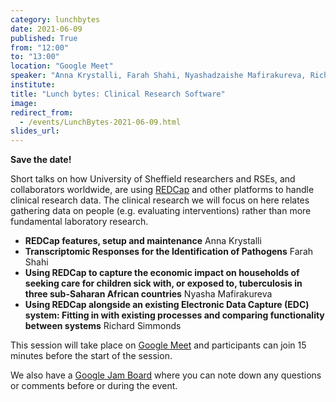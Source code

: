 ```yaml
---
category: lunchbytes
date: 2021-06-09
published: True
from: "12:00"
to: "13:00"
location: "Google Meet"
speaker: "Anna Krystalli, Farah Shahi, Nyashadzaishe Mafirakureva, Richard Simmonds"
institute:
title: "Lunch bytes: Clinical Research Software"
image:
redirect_from:
  - /events/LunchBytes-2021-06-09.html
slides_url:
---
```


**Save the date!**

Short talks on how University of Sheffield researchers and RSEs, and collaborators worldwide, are using [REDCap](https://www.project-redcap.org/) and other platforms to handle clinical research data. The clinical research we will focus on here relates gathering data on people (e.g. evaluating interventions) rather than more fundamental laboratory research.

- **REDCap features, setup and maintenance**  Anna Krystalli
- **Transcriptomic Responses for the Identification of Pathogens** Farah Shahi 
- **Using REDCap to capture the economic impact on households of seeking care for children sick with, or exposed to, tuberculosis in three sub-Saharan African countries** Nyasha Mafirakureva
- **Using REDCap alongside an existing Electronic Data Capture (EDC) system: Fitting in with existing processes and comparing functionality between systems** Richard Simmonds

This session will take place on [Google Meet](https://meet.google.com/zzp-cspi-pbj) and participants can join 15 minutes before the start of the session.

We also have a [Google Jam Board](https://jamboard.google.com/d/11UY6-HkAjMzG9RbxH8aE-7hjl4dD4mnFMW1XMxoQS94) where you can note down any questions or comments before or during the event.
